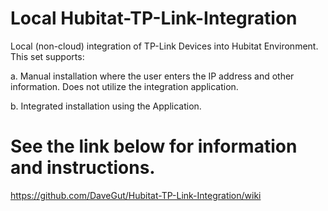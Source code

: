 # Local Hubitat-TP-Link-Integration
Local (non-cloud) integration of TP-Link Devices into Hubitat Environment.  This set supports:

a. Manual installation where the user enters the IP address and other information.  Does not utilize the integration application.

b. Integrated installation using the Application.

# See the link below for information and instructions.

https://github.com/DaveGut/Hubitat-TP-Link-Integration/wiki
